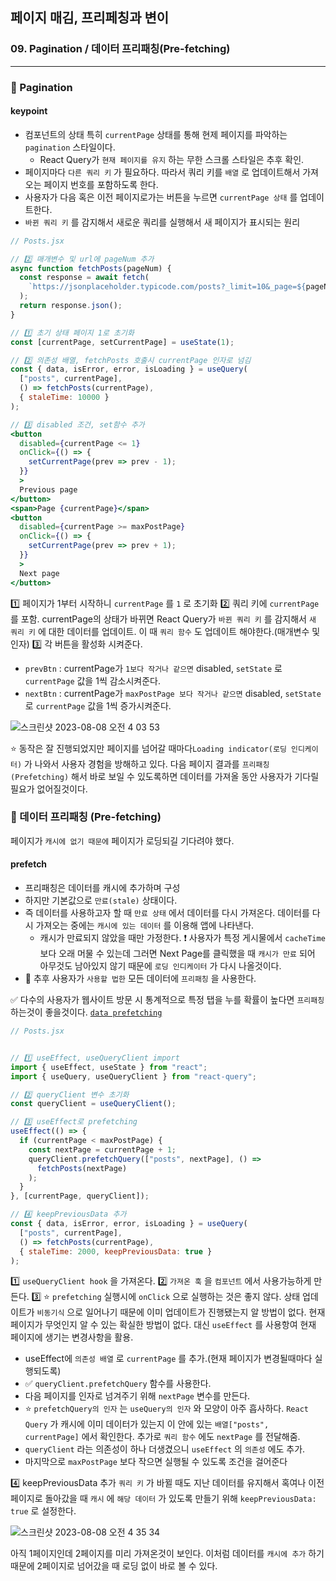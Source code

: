 ## 페이지 매김, 프리페칭과 변이
### 09. Pagination / 데이터 프리패칭(Pre-fetching)
---------------------------------------------

### 📌 Pagination

#### keypoint
- 컴포넌트의 상태 특히 `currentPage` 상태를 통해 현제 페이지를 파악하는 `pagination` 스타일이다.
	* React Query가 `현재 페이지를 유지` 하는 무한 스크롤 스타일은 추후 확인.
- 페이지마다 `다른 쿼리 키` 가 필요하다. 따라서 쿼리 키를 `배열` 로 업데이트해서 가져오는 페이지 번호를 포함하도록 한다.
- 사용자가 다음 혹은 이전 페이지로가는 버튼을 누르면 `currentPage 상태` 를 업데이트한다.
- `바뀐 쿼리 키` 를 감지해서 새로운 쿼리를 실행해서 새 페이지가 표시되는 원리

```jsx
// Posts.jsx

// 2️⃣ 매개변수 및 url에 pageNum 추가
async function fetchPosts(pageNum) {
  const response = await fetch(
    `https://jsonplaceholder.typicode.com/posts?_limit=10&_page=${pageNum}`
  );
  return response.json();
}

// 1️⃣ 초기 상태 페이지 1로 초기화
const [currentPage, setCurrentPage] = useState(1);

// 2️⃣ 의존성 배열, fetchPosts 호출시 currentPage 인자로 넘김
const { data, isError, error, isLoading } = useQuery(
  ["posts", currentPage],
  () => fetchPosts(currentPage),
  { staleTime: 10000 }
);

// 3️⃣ disabled 조건, set함수 추가
<button
  disabled={currentPage <= 1}
  onClick={() => {
    setCurrentPage(prev => prev - 1);
  }}
  >
  Previous page
</button>
<span>Page {currentPage}</span>
<button
  disabled={currentPage >= maxPostPage}
  onClick={() => {
    setCurrentPage(prev => prev + 1);
  }}
  >
  Next page
</button>
```

1️⃣ 페이지가 1부터 시작하니 `currentPage` 를 `1` 로 초기화
2️⃣ 쿼리 키에 `currentPage` 를 포함. currentPage의 상태가 바뀌면 React Query가 `바뀐 쿼리 키` 를 감지해서 `새 쿼리 키` 에 대한 데이터를 업데이트. 이 때 `쿼리 함수` 도 업데이트 해야한다.(매개변수 및 인자)
3️⃣ 각 버튼을 활성화 시켜준다. 
- `prevBtn` : currentPage가 `1보다 작거나 같으면` disabled, `setState` 로 `currentPage` 값을 1씩 감소시켜준다.
- `nextBtn` : currentPage가 `maxPostPage 보다 작거나 같으면` disabled, `setState` 로 `currentPage` 값을 1씩 증가시켜준다.
   
![스크린샷 2023-08-08 오전 4 03 53](https://github.com/chromeheartz/TIL/assets/95161113/60c1ab50-0a68-484b-8385-bdde0a2bb1a7)

    
⭐️ 동작은 잘 진행되었지만 페이지를 넘어갈 때마다`Loading indicator(로딩 인디케이터)` 가 나와서 사용자 경험을 방해하고 있다. 다음 페이지 결과를 `프리패칭(Prefetching)` 해서 바로 보일 수 있도록하면 데이터를 가져올 동안 사용자가 기다릴 필요가 없어질것이다.

### 📌 데이터 프리패칭 (Pre-fetching)

페이지가 `캐시에 없기 때문에` 페이지가 로딩되길 기다려야 했다.

#### prefetch
- 프리패칭은 데이터를 캐시에 추가하며 구성
- 하지만 기본값으로 `만료(stale)` 상태이다.
- 즉 데이터를 사용하고자 할 때 `만료 상태` 에서 데이터를 다시 가져온다. 데이터를 다시 가져오는 중에는 `캐시에 있는 데이터` 를 이용해 앱에 나타낸다.
	* 캐시가 만료되지 않았을 때만 가정한다.
    ❗️ 사용자가 특정 게시물에서 `cacheTime` 보다 오래 머물 수 있는데 그러면 Next Page를 클릭했을 때 `캐시가 만료` 되어 아무것도 남아있지 않기 때문에 `로딩 인디케이터` 가 다시 나올것이다.
- 📍 추후 사용자가 `사용할 법한` 모든 데이터에 `프리패칭` 을 사용한다.

✅ 다수의 사용자가 웹사이트 방문 시 통계적으로 특정 탭을 누를 확률이 높다면 `프리패칭` 하는것이 좋을것이다. [`data prefetching`]

```jsx
// Posts.jsx


// 1️⃣ useEffect, useQueryClient import
import { useEffect, useState } from "react";
import { useQuery, useQueryClient } from "react-query";

// 2️⃣ queryClient 변수 초기화
const queryClient = useQueryClient();

// 3️⃣ useEffect로 prefetching
useEffect(() => {
  if (currentPage < maxPostPage) {
    const nextPage = currentPage + 1;
    queryClient.prefetchQuery(["posts", nextPage], () =>
      fetchPosts(nextPage)
	);
  }
}, [currentPage, queryClient]);

// 4️⃣ keepPreviousData 추가
const { data, isError, error, isLoading } = useQuery(
  ["posts", currentPage],
  () => fetchPosts(currentPage),
  { staleTime: 2000, keepPreviousData: true }
);
```

1️⃣ `useQueryClient hook` 을 가져온다.
2️⃣ `가져온 훅` 을 `컴포넌트` 에서 사용가능하게 만든다. 
3️⃣ ⭐️ `prefetching` 실행시에 `onClick` 으로 실행하는 것은 좋지 않다. 상태 업데이트가 `비동기식` 으로 일어나기 때문에 이미 업데이트가 진행됐는지 알 방법이 없다. 현재 페이지가 무엇인지 알 수 있는 확실한 방법이 없다. 대신 `useEffect` 를 사용항여 현재 페이지에 생기는 변경사항을 활용.
- useEffect에 `의존성 배열` 로 `currentPage` 를 추가.(현재 페이지가 변경될때마다 실행되도록)
- ✅ `queryClient.prefetchQuery` 함수를 사용한다.
- 다음 페이지를 인자로 넘겨주기 위해 `nextPage` 변수를 만든다. 
- ⭐️ `prefetchQuery의 인자` 는 `useQuery의 인자` 와 모양이 아주 흡사하다.
`React Query` 가 캐시에 이미 데이터가 있는지 이 안에 있는 `배열["posts", currentPage]` 에서 확인한다. 추가로 `쿼리 함수` 에도 `nextPage` 를 전달해줌.
- `queryClient` 라는 의존성이 하나 더생겼으니 `useEffect` 의 `의존성` 에도 추가.
- 마지막으로 `maxPostPage` 보다 작으면 실행될 수 있도록 조건을 걸어준다

4️⃣ keepPreviousData 추가
`쿼리 키` 가 바뀔 때도 지난 데이터를 유지해서 혹여나 이전 페이지로 돌아갔을 때 `캐시` 에 `해당 데이터` 가 있도록 만들기 위해 `keepPreviousData: true` 로 설정한다.

![스크린샷 2023-08-08 오전 4 35 34](https://github.com/chromeheartz/TIL/assets/95161113/630bbe1d-bd20-4971-bc77-6c314c9322ff)

아직 1페이지인데 2페이지를 미리 가져온것이 보인다. 이처럼 데이터를 `캐시에 추가` 하기 때문에 2페이지로 넘어갔을 때 로딩 없이 바로 볼 수 있다.

[`data prefetching`]: https://tanstack.com/query/latest/docs/react/reference/QueryClient?from=reactQueryV3&original=https%3A%2F%2Ftanstack.com%2Fquery%2Fv3%2Fdocs%2Freference%2FQueryClient#queryclientprefetchquery